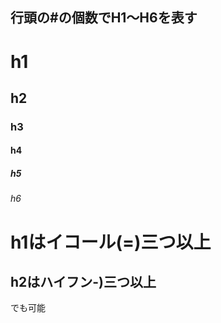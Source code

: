 行頭の#の個数でH1～H6を表す
-----
# h1  
## h2  
### h3  
#### h4  
##### h5  
###### h6  

h1はイコール(=)三つ以上
===

h2はハイフン-)三つ以上
---
でも可能
